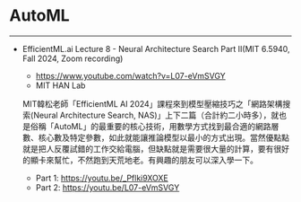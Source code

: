 # AutoML

---
* EfficientML.ai Lecture 8 - Neural Architecture Search Part II(MIT 6.5940, Fall 2024, Zoom recording)
    * https://www.youtube.com/watch?v=L07-eVmSVGY
    * MIT HAN Lab

   MIT韓松老師「EfficientML AI 2024」課程來到模型壓縮技巧之「網路架構搜索(Neural Architecture Search, NAS)」上下二篇（合計約二小時多），就也是俗稱「AutoML」的最重要的核心技術，用數學方式找到最合適的網路層數、核心數及特定參數，如此就能讓推論模型以最小的方式出現。當然優點點就是把人反覆試錯的工作交給電腦，但缺點就是需要很大量的計算，要有很好的顯卡來幫忙，不然跑到天荒地老。有興趣的朋友可以深入學一下。
   * Part 1: https://youtu.be/_Pflki9XOXE
   * Part 2: https://youtu.be/L07-eVmSVGY
